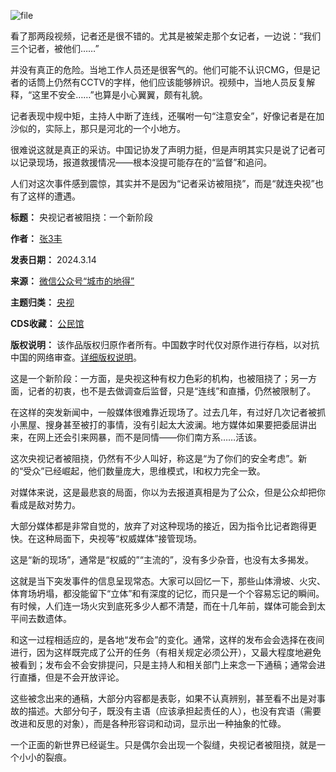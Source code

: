 ![file](https://chinadigitaltimes.net/chinese/files/2024/03/image-1710416393852.png)


​看了那两段视频，记者还是很不错的。尤其是被架走那个女记者，一边说：“我们三个记者，被他们……”


并没有真正的危险。当地工作人员还是很客气的。他们可能不认识CMG，但是记者的话筒上仍然有CCTV的字样，他们应该能够辨识。视频中，当地人员反复解释，“这里不安全……”也算是小心翼翼，颇有礼貌。


记者表现中规中矩，主持人中断了连线，还嘱咐一句“注意安全”，好像记者是在加沙似的，实际上，那只是河北的一个小地方。


很难说这就是真正的采访。中国记协发了声明力挺，但是声明其实只是说了记者可以记录现场，报道救援情况——根本没提可能存在的“监督”和追问。


人们对这次事件感到震惊，其实并不是因为“记者采访被阻挠”，而是“就连央视”也有了这样的遭遇。




**标题：** 央视记者被阻挠：一个新阶段  

**作者：** [张3丰](https://chinadigitaltimes.net/space/城市的地得)  

**发表日期：** 2024.3.14  

**来源：** [微信公众号“城市的地得”](https://web.archive.org/web/https://mp.weixin.qq.com/s/3a4IV_MEUZ6SBdKm4SGOog)  

**主题归类：** [央视](https://chinadigitaltimes.net/space/央视)  

**CDS收藏：** [公民馆](https://chinadigitaltimes.net/space/%E5%85%AC%E6%B0%91%E9%A6%86)  

**版权说明：** 该作品版权归原作者所有。中国数字时代仅对原作进行存档，以对抗中国的网络审查。[详细版权说明](https://chinadigitaltimes.net/chinese/copyright)。


这是一个新阶段：一方面，是央视这种有权力色彩的机构，也被阻挠了；另一方面，记者的初衷，也不是去做调查后监督，只是“连线”和直播，仍然被限制了。


在这样的突发新闻中，一般媒体很难靠近现场了。过去几年，有过好几次记者被抓小黑屋、搜身甚至被打的事情，没有引起太大波澜。地方媒体如果要把委屈讲出来，在网上还会引来网暴，而不是同情——你们南方系……活该。


这次央视记者被阻挠，仍然有不少人叫好，称这是“为了你们的安全考虑”。新的“受众”已经崛起，他们数量庞大，思维模式，l和权力完全一致。


对媒体来说，这是最悲哀的局面，你以为去报道真相是为了公众，但是公众却把你看成是敌对势力。


大部分媒体都是非常自觉的，放弃了对这种现场的接近，因为指令比记者跑得更快。在这种局面下，央视等“权威媒体”接管现场。


这是“新的现场”，通常是“权威的”“主流的”，没有多少杂音，也没有太多揭发。


这就是当下突发事件的信息呈现常态。大家可以回忆一下，那些山体滑坡、火灾、体育场坍塌，都没能留下“立体”和有深度的记忆，而只是一个个容易忘记的瞬间。有时候，人们连一场火灾到底死多少人都不清楚，而在十几年前，媒体可能会到太平间去数遗体。


和这一过程相适应的，是各地“发布会”的变化。通常，这样的发布会会选择在夜间进行，因为这样既完成了公开的任务（有相关规定必须公开），又最大程度地避免被看到；发布会不会安排提问，只是主持人和相关部门上来念一下通稿；通常会进行直播，但是不会开放评论。


这些被念出来的通稿，大部分内容都是表彰，如果不认真辨别，甚至看不出是对事故的描述。大部分句子，既没有主语（应该承担起责任的人），也没有宾语（需要改进和反思的对象），而是各种形容词和动词，显示出一种抽象的忙碌。


一个正面的新世界已经诞生。只是偶尔会出现一个裂缝，央视记者被阻挠，就是一个小小的裂痕。

